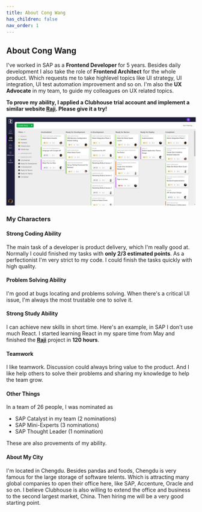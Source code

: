 ```yaml
---
title: About Cong Wang
has_children: false
nav_order: 1
---
```


## About Cong Wang
I've worked in SAP as a **Frontend Developer** for 5 years. Besides daily development I also take the role of **Frontend Architect** for the whole product. Which requests me to take highlevel topics like UI strategy, UI integration, UI test automation improvement and so on. I'm also the **UX Advocate** in my team, to guide my colleagues on UX related topics.

**To prove my ability, I applied a Clubhouse trial account and implement a similar website [Raji](http://39.103.224.134:3000/). Please give it a try!**

![Raji](https://raw.githubusercontent.com/cwang1221/cwang1221.github.io/main/images/raji-stories.png)

### My Characters

#### Strong Coding Ability
The main task of a developer is product delivery, which I'm really good at. Normally I could finished my tasks with **only 2/3 estimated points**. As a perfectionist I'm very strict to my code. I could finish the tasks quickly with high quality.

#### Problem Solving Ability
I'm good at bugs locating and problems solving. When there's a critical UI issue, I'm always the most trustable one to solve it.

#### Strong Study Ability
I can achieve new skills in short time. Here's an example, in SAP I don't use much React. I started learning React in my spare time from May and finished the [**Raji**](http://39.103.224.134:3000/) project in **120 hours**.

#### Teamwork
I like teamwork. Discussion could always bring value
to the product. And I like help others to solve their problems and sharing my knowledge to help the team grow.

#### Other Things
In a team of 26 people, I was nominated as
- SAP Catalyst in my team (2 nominations)
- SAP Mini-Experts (3 nominations)
- SAP Thought Leader (1 nomination)

These are also provements of my ability.

#### About My City
I'm located in Chengdu. Besides pandas and foods, Chengdu is very famous for the large storage of software telents. Which is attracting many global companies to open their office here, like SAP, Accenture, Oracle and so on. I believe Clubhouse is also willing to extend the office and business to the second largest market, China. Then hiring me will be a very good starting point. 

